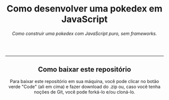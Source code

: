 <h1 align="center">
  Como desenvolver uma pokedex em JavaScript
</h1>

<h6 align="center">Como construir uma pokedex com JavaScript puro, sem frameworks.</h6>
</br>

---

<h2 align="center">Como baixar este repositório</h2>

<p align="center">Para baixar este repositório em sua máquina, você pode clicar no botão verde "Code" (ali em cima) e fazer download do .zip ou, caso você tenha noções de Git, você pode forká-lo e/ou cloná-lo.</p> 

